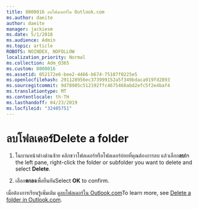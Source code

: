 ```yaml
---
title: 8000016 ลบโฟลเดอร์ใน Outlook.com
ms.author: daeite
author: daeite
manager: jackiesm
ms.date: 5/1/2018
ms.audience: Admin
ms.topic: article
ROBOTS: NOINDEX, NOFOLLOW
localization_priority: Normal
ms.collection: Adm_O365
ms.custom: 8000016
ms.assetid: 052172e6-bee2-4466-b674-75187f0225e5
ms.openlocfilehash: 291128956ec373999152a5f349bdaca919fd2893
ms.sourcegitcommit: 9d78905c512192ffc4675468abd2efc5f2e4baf4
ms.translationtype: MT
ms.contentlocale: th-TH
ms.lasthandoff: 04/23/2019
ms.locfileid: "32405751"
---
```

# <a name="delete-a-folder"></a><span data-ttu-id="74662-102">ลบโฟลเดอร์</span><span class="sxs-lookup"><span data-stu-id="74662-102">Delete a folder</span></span>

1. <span data-ttu-id="74662-103">ในบานหน้าต่างด้านซ้าย คลิกขวาโฟลเดอร์หรือโฟลเดอร์ย่อยที่คุณต้องการลบ แล้วเลือก**ลบ**</span><span class="sxs-lookup"><span data-stu-id="74662-103">In the left pane, right-click the folder or subfolder you want to delete and select **Delete**.</span></span> 
    
2. <span data-ttu-id="74662-104">เลือก**ตกลง**เพื่อยืนยัน</span><span class="sxs-lookup"><span data-stu-id="74662-104">Select **OK** to confirm.</span></span> 
    
<span data-ttu-id="74662-105">เมื่อต้องการเรียนรู้เพิ่มเติม ดู[ลบโฟลเดอร์ใน Outlook.com](https://go.microsoft.com/fwlink/p/?linkid=873134)</span><span class="sxs-lookup"><span data-stu-id="74662-105">To learn more, see [Delete a folder in Outlook.com](https://go.microsoft.com/fwlink/p/?linkid=873134).</span></span>
  

